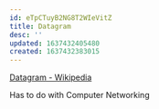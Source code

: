 ```yaml
---
id: eTpCTuyB2NG8T2WIeVitZ
title: Datagram
desc: ''
updated: 1637432405480
created: 1637432383015
---
```


[Datagram - Wikipedia](https://en.wikipedia.org/wiki/Datagram)

Has to do with Computer Networking